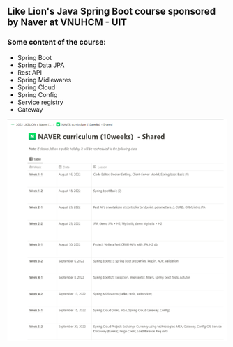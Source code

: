 ## Like Lion's Java Spring Boot course sponsored by Naver at VNUHCM - UIT

### Some content of the course:
- Spring Boot
- Spring Data JPA
- Rest API
- Spring Midlewares
- Spring Cloud
- Spring Config
- Service registry
- Gateway

![curriculum](https://raw.githubusercontent.com/hoangnqh/NaverBackend/main/readme-img/curriculum.jpg)